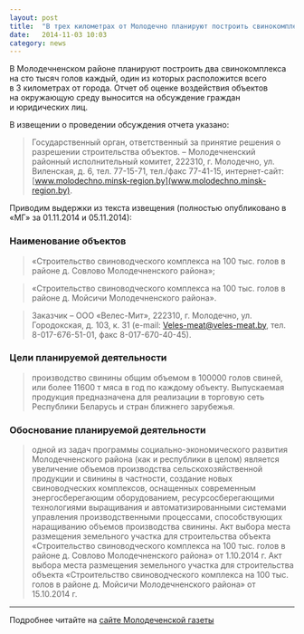 ```yaml
---
layout: post
title:  "В трех километрах от Молодечно планируют построить свинокомплекс на сто тысяч голов. Приглашаем обсудить"
date:   2014-11-03 10:03
category: news
---
```


<p class="lead">В Молодечненском районе планируют построить два свинокомплекса на&nbsp;сто тысяч голов каждый, один из&nbsp;которых расположится всего в&nbsp;3&nbsp;километрах от&nbsp;города. Отчет об&nbsp;оценке воздействия объектов на&nbsp;окружающую среду выносится на&nbsp;обсуждение граждан и&nbsp;юридических лиц.</p>

В извещении о проведении обсуждения отчета указано:

> Государственный орган, ответственный за принятие решения о разрешении строительства объектов. – Молодечненский районный исполнительный комитет, 222310, г. Молодечно, ул. Виленская, д. 6, тел. 77-15-71, тел./факс 77-41-15, интернет-сайт: [www.molodechno.minsk-region.by](www.molodechno.minsk-region.by).

Приводим выдержки из текста извещения (полностью опубликовано в «МГ» за 01.11.2014 и 05.11.2014):

### Наименование объектов

> «Строительство свиноводческого комплекса на 100 тыс. голов в районе д. Совлово Молодечненского района»;

> «Строительство свиноводческого комплекса на 100 тыс. голов в районе д. Мойсичи Молодечненского района».

> Заказчик – ООО «Велес-Мит», 222310, г. Молодечно, ул. Городокская, д. 103, к. 31 (е-mail: Veles-meat@veles-meat.by, тел. 8-017-676-51-01, факс 8-017-670-40-45).

### Цели планируемой деятельности

> производство свинины общим объемом в 100000 голов свиней, или более 11600 т мяса в год по каждому объекту. Выпускаемая продукция предназначена для реализации в торговую сеть Республики Беларусь и стран ближнего зарубежья.

###  Обоснование планируемой деятельности

> одной из задач программы социально-экономического развития Молодечненского района (как и республики в целом) является увеличение объемов производства сельскохозяйственной продукции и свинины в частности, создание новых свиноводческих комплексов, оснащенных современным энергосберегающим оборудованием, ресурсосберегающими технологиями выращивания и автоматизированными системами управления производственными процессами, способствующих наращиванию объемов производства свинины. Акт выбора места размещения земельного участка для строительства объекта «Строительство свиноводческого комплекса на 100 тыс. голов в районе д. Совлово Молодечненского района» от 1.10.2014 г. Акт выбора места размещения земельного участка для строительства объекта «Строительство свиноводческого комплекса на 100 тыс. голов в районе д. Мойсичи Молодечненского района» от 15.10.2014 г.

---

Подробнее читайте на [сайте Молодеченской газеты](http://www.mgazeta.by/Ekonomika-i-biznes/V-trekh-kilometrakh-ot-Molodechno-planiruiut-postroit-svinokompleks-na-sto-tysiach-golov-Priglashaem-obsudit)
